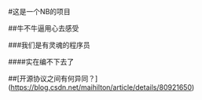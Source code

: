 #这是一个NB的项目

##牛不牛逼用心去感受

###我们是有灵魂的程序员

####实在编不下去了

##[开源协议之间有何异同？]
(https://blog.csdn.net/maihilton/article/details/80921650)

